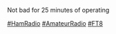 Not bad for 25 minutes of operating

[\#<span>HamRadio</span>](https://social.lol/tags/HamRadio) [\#<span>AmateurRadio</span>](https://social.lol/tags/AmateurRadio) [\#<span>FT8</span>](https://social.lol/tags/FT8)